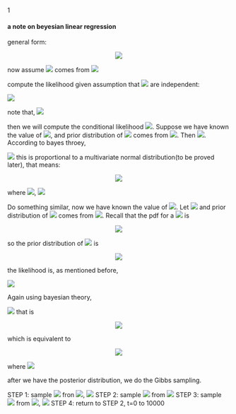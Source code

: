 1
  
  
  
  
  
####  a note on beyesian linear regression
  
  
  
  
  
general form:
<p align="center"><img src="https://latex.codecogs.com/gif.latex?y_i=&#x5C;beta^Tx_i+&#x5C;epsilon_i"/></p>  
  
now assume <img src="https://latex.codecogs.com/gif.latex?y_i"/> comes from <img src="https://latex.codecogs.com/gif.latex?N(&#x5C;beta^Tx_i,%20&#x5C;sigma^2)"/>
  
  
  
  
  
  
  
  
compute the likelihood given assumption that <img src="https://latex.codecogs.com/gif.latex?&#x5C;epsilon_i"/> are independent:
  
  
  
  
  
  
<img src="https://latex.codecogs.com/gif.latex?&#x5C;begin{aligned}P(y|X,&#x5C;beta,&#x5C;sigma^2)%20&amp;=%20&#x5C;prod_{i=1}^n%20P(y_i|x_i,&#x5C;beta,&#x5C;sigma^2)%20&#x5C;&#x5C;&amp;%20=%20&#x5C;prod_{i=1}^n%20&#x5C;dfrac{1}{&#x5C;sqrt{2&#x5C;pi}&#x5C;sigma}%20exp&#x5C;left&#x5C;{&#x5C;frac{1}{2&#x5C;sigma^2}%20(y_i-&#x5C;beta^T%20x_i)^2%20&#x5C;right&#x5C;}%20&#x5C;&#x5C;&amp;%20=%20(2&#x5C;pi&#x5C;sigma^2)^{-n&#x2F;2}%20exp%20&#x5C;left&#x5C;{%20-&#x5C;dfrac{1}{2&#x5C;sigma^2}%20&#x5C;sum_{i=1}^n%20(y_i%20-%20&#x5C;beta^Tx_i)%20^2%20&#x5C;right&#x5C;}&#x5C;end{aligned}"/>
  
note that,
<img src="https://latex.codecogs.com/gif.latex?&#x5C;begin{aligned}%20&#x5C;sum_{i=1}^n%20(y_i%20-%20&#x5C;beta^Tx_i)%20^2%20%20&amp;%20=%20(y-X&#x5C;beta)^T(y-X&#x5C;beta)%20&#x5C;&#x5C;%20&amp;%20=%20y^Ty%20-2&#x5C;beta^TX^Ty%20+%20&#x5C;beta^TX^TX&#x5C;beta&#x5C;end{aligned}"/>
  
  
  
  
  
  
  
  
  
then we will compute the conditional likelihood <img src="https://latex.codecogs.com/gif.latex?P(&#x5C;beta%20|%20y,x,&#x5C;sigma^2)"/>. Suppose we have known the value of <img src="https://latex.codecogs.com/gif.latex?&#x5C;sigma^2"/>, and prior distribution of <img src="https://latex.codecogs.com/gif.latex?&#x5C;beta"/> comes from <img src="https://latex.codecogs.com/gif.latex?N_k(&#x5C;beta_0,%20&#x5C;Sigma_0)"/>. Then <img src="https://latex.codecogs.com/gif.latex?P(&#x5C;beta)%20=%20({(2&#x5C;pi)^k%20|&#x5C;Sigma_0|})^{-1&#x2F;2}%20%20exp&#x5C;left&#x5C;{%20-&#x5C;dfrac12%20(&#x5C;beta-&#x5C;beta_0)^T&#x5C;Sigma_0^{-1}%20(&#x5C;beta-&#x5C;beta_0)%20&#x5C;right&#x5C;}"/>.
According to bayes throey,
  
  
  
  
  
  
  
  
  
  
  
  
  
  
<img src="https://latex.codecogs.com/gif.latex?&#x5C;begin{aligned}&amp;%20P(&#x5C;beta%20|%20y,X,&#x5C;sigma^2)%20&#x5C;&#x5C;&amp;%20&#x5C;propto%20P(&#x5C;beta)%20P(y|X,&#x5C;beta,&#x5C;sigma^2)%20&#x5C;&#x5C;&amp;=%20%20%20({(2&#x5C;pi)^k%20|&#x5C;Sigma_0|})^{-1&#x2F;2}%20%20exp&#x5C;left&#x5C;{%20-&#x5C;dfrac12%20(&#x5C;beta-&#x5C;beta_0)^T&#x5C;Sigma_0^{-1}%20(&#x5C;beta-&#x5C;beta_0)%20&#x5C;right&#x5C;}%20&#x5C;&#x5C;&amp;%20&#x5C;qquad%20&#x5C;qquad%20*%20(2&#x5C;pi&#x5C;sigma^2)^{-n&#x2F;2}%20exp%20&#x5C;left&#x5C;{%20-&#x5C;dfrac{1}{2&#x5C;sigma^2}%20&#x5C;left(y^Ty%20-2&#x5C;beta^TX^Ty%20+%20&#x5C;beta^TX^TX&#x5C;beta%20&#x5C;right)%20&#x5C;right&#x5C;}%20&#x5C;&#x5C;&amp;%20&#x5C;propto%20exp%20&#x5C;left&#x5C;{%20-&#x5C;dfrac12%20&#x5C;left(%20&#x5C;beta^T&#x5C;Sigma_0^{-1}%20&#x5C;beta_0%20-&#x5C;beta^T&#x5C;Sigma_0^{-1}%20&#x5C;beta_0%20-&#x5C;beta_0^T&#x5C;Sigma_0^{-1}&#x5C;beta%20+%20&#x5C;beta_0^T&#x5C;Sigma_0^{-1}%20&#x5C;beta_0%20%20&#x5C;right)%20&#x5C;right&#x5C;}%20&#x5C;&#x5C;&amp;%20&#x5C;qquad%20&#x5C;qquad%20&#x5C;%20*%20exp&#x5C;left&#x5C;{%20-&#x5C;dfrac{1}{2%20&#x5C;sigma^2%20}%20&#x5C;left(%20-2&#x5C;beta^TX^Ty%20+%20&#x5C;beta^TX^TX&#x5C;beta%20&#x5C;right)%20%20&#x5C;right&#x5C;}%20&#x5C;&#x5C;&amp;%20&#x5C;propto%20exp&#x5C;left&#x5C;{%20&#x5C;beta^T%20&#x5C;Sigma_0^{-1}&#x5C;beta_0-&#x5C;frac12&#x5C;beta^T%20&#x5C;Sigma_0^{-1}&#x5C;beta%20%20+%20&#x5C;beta^TX^Ty&#x2F;%20&#x5C;sigma^2%20-&#x5C;frac12%20&#x5C;beta^TX^TX&#x5C;beta%20&#x2F;&#x5C;sigma^2%20&#x5C;right&#x5C;}%20&#x5C;&#x5C;%20&amp;%20=%20exp%20&#x5C;left&#x5C;{%20&#x5C;beta^T%20&#x5C;left(%20&#x5C;Sigma_0^{-1}&#x5C;beta_0%20+%20X^Ty&#x2F;&#x5C;sigma^2%20&#x5C;right)%20%20-%20&#x5C;frac12&#x5C;beta^T%20&#x5C;left(%20&#x5C;Sigma_0^{-1}%20+%20X^TX&#x2F;&#x5C;sigma^2&#x5C;right)&#x5C;beta&#x5C;right&#x5C;}&#x5C;end{aligned}"/>
this is proportional to a multivariate normal distribution(to be proved later), that means:
  
<p align="center"><img src="https://latex.codecogs.com/gif.latex?&#x5C;beta%20|y,X,&#x5C;sigma^2%20&#x5C;sim%20N(A_{&#x5C;sigma^2}^{-1}B_{&#x5C;sigma^2},%20A_{&#x5C;sigma^2}^{-1})"/></p>  
  
where <img src="https://latex.codecogs.com/gif.latex?A_{&#x5C;sigma^2}=&#x5C;Sigma_0^{-1}+X^TX&#x2F;&#x5C;sigma^2"/>, <img src="https://latex.codecogs.com/gif.latex?B_{&#x5C;sigma^2}=&#x5C;Sigma_0^{-1}&#x5C;beta_0%20+%20X^Ty&#x2F;&#x5C;sigma^2"/>
  
  
  
  
  
Do something similar, now we have known the value of <img src="https://latex.codecogs.com/gif.latex?&#x5C;beta"/>. Let <img src="https://latex.codecogs.com/gif.latex?&#x5C;gamma=&#x5C;frac{1}{&#x5C;sigma^2}"/>  and prior distribution of <img src="https://latex.codecogs.com/gif.latex?&#x5C;gamma"/> comes from <img src="https://latex.codecogs.com/gif.latex?gamma&#x5C;left(%20v_0&#x2F;2,%20v_0&#x5C;sigma^2&#x2F;2%20&#x5C;right)"/>. Recall that the pdf for a <img src="https://latex.codecogs.com/gif.latex?gamma(x|a,b)"/> is 
<p align="center"><img src="https://latex.codecogs.com/gif.latex?f(x|a,b)%20=%20&#x5C;dfrac{b^ax^{a-1}e^{-bx}}{&#x5C;Gamma(a)}"/></p>  
  
so the prior distribution of <img src="https://latex.codecogs.com/gif.latex?&#x5C;gamma"/> is
  
<p align="center"><img src="https://latex.codecogs.com/gif.latex?P(&#x5C;gamma)%20&#x5C;propto%20(v_0&#x5C;sigma^2_0&#x2F;2)^{v_0&#x2F;2}%20&#x5C;gamma^{&#x5C;frac{v_0}{2}-1}%20exp%20&#x5C;left&#x5C;{%20-&#x5C;gamma%20v_0&#x5C;sigma^2%20&#x2F;2&#x5C;right&#x5C;}"/></p>  
  
the likelihood is, as mentioned before, 
  
<img src="https://latex.codecogs.com/gif.latex?&#x5C;begin{aligned}P(y|X,&#x5C;beta,&#x5C;gamma=1&#x2F;&#x5C;sigma^2)%20&amp;=(2&#x5C;pi&#x5C;sigma^2)^{-n&#x2F;2}%20exp%20&#x5C;left&#x5C;{%20-&#x5C;dfrac{1}{2&#x5C;sigma^2}%20&#x5C;left(y^Ty%20-2&#x5C;beta^TX^Ty%20+%20&#x5C;beta^TX^TX&#x5C;beta%20&#x5C;right)&#x5C;right&#x5C;}%20&#x5C;&#x5C;&amp;%20&#x5C;propto%20&#x5C;gamma^{n&#x2F;2}%20exp%20&#x5C;left&#x5C;{%20-&#x5C;frac{&#x5C;gamma}{2}&#x5C;left(y^Ty%20-2&#x5C;beta^TX^Ty%20+%20&#x5C;beta^TX^TX&#x5C;beta%20&#x5C;right)%20&#x5C;right&#x5C;}%20&#x5C;end{aligned}"/>
  
Again using bayesian theory, 
  
<img src="https://latex.codecogs.com/gif.latex?&#x5C;begin{aligned}P(&#x5C;gamma|y,X,&#x5C;beta)%20&amp;%20&#x5C;propto%20P(&#x5C;gamma)P(y|X,&#x5C;beta,%20&#x5C;gamma)%20&#x5C;&#x5C;&amp;%20&#x5C;propto%20&#x5C;gamma^{n&#x2F;2}%20exp%20&#x5C;left&#x5C;{%20-&#x5C;frac{&#x5C;gamma}{2}&#x5C;left(y^Ty%20-2&#x5C;beta^TX^Ty%20+%20&#x5C;beta^TX^TX&#x5C;beta%20&#x5C;right)%20&#x5C;right&#x5C;}%20*%20%20%20&#x5C;gamma^{&#x5C;frac{v_0}{2}-1}%20exp%20&#x5C;left&#x5C;{%20-&#x5C;gamma%20v_0&#x5C;sigma^2%20&#x2F;2&#x5C;right&#x5C;}%20&#x5C;&#x5C;&amp;%20=%20&#x5C;gamma^{&#x5C;frac12(v_0+n)-1}%20exp&#x5C;left&#x5C;{%20-&#x5C;frac&#x5C;gamma2%20&#x5C;left(%20v_0&#x5C;sigma_0^2%20+%20y^Ty%20-2&#x5C;beta^TX^Ty%20+%20&#x5C;beta^TX^TX&#x5C;beta%20&#x5C;right)%20%20%20&#x5C;right&#x5C;}&#x5C;end{aligned}"/>
that is 
<p align="center"><img src="https://latex.codecogs.com/gif.latex?&#x5C;gamma%20|%20y,X,&#x5C;beta%20&#x5C;sim%20gamma%20&#x5C;left(%20&#x5C;dfrac{v_0+n}{2},%20&#x5C;dfrac12%20&#x5C;left(%20v_0&#x5C;sigma_0^2%20+%20y^Ty%20-2&#x5C;beta^TX^Ty%20+%20&#x5C;beta^TX^TX&#x5C;beta%20%20&#x5C;right)%20&#x5C;right)"/></p>  
  
which is equivalent to 
<p align="center"><img src="https://latex.codecogs.com/gif.latex?&#x5C;sigma^2%20|%20y,X,&#x5C;beta%20&#x5C;sim%20%20{inverse-gamma}%20%20&#x5C;left(%20&#x5C;dfrac{v_0+n}{2},%20&#x5C;dfrac12%20&#x5C;left(%20v_0&#x5C;sigma_0^2%20+%20SSR(&#x5C;beta)%20%20&#x5C;right)%20&#x5C;right)"/></p>  
  
where <img src="https://latex.codecogs.com/gif.latex?SSR(&#x5C;beta)%20=%20y^Ty%20-2&#x5C;beta^TX^Ty%20+%20&#x5C;beta^TX^TX&#x5C;beta"/>
  
after we have the posterior distribution, we do the Gibbs sampling. 
  
STEP 1: sample <img src="https://latex.codecogs.com/gif.latex?&#x5C;gamma_0"/> fron <img src="https://latex.codecogs.com/gif.latex?P(&#x5C;gamma)"/>, <img src="https://latex.codecogs.com/gif.latex?&#x5C;sigma_0^2%20=%201&#x2F;&#x5C;gamma_0"/>
STEP 2: sample <img src="https://latex.codecogs.com/gif.latex?&#x5C;beta_t"/> from <img src="https://latex.codecogs.com/gif.latex?N(A_{&#x5C;sigma_t^2}^{-1}B_{&#x5C;sigma_t^2},%20A_{&#x5C;sigma_t^2}^{-1})"/> 
STEP 3: sample <img src="https://latex.codecogs.com/gif.latex?&#x5C;sigma^2_{t+1}"/> from <img src="https://latex.codecogs.com/gif.latex?inverse-gamma(&#x5C;frac{v_0+n}{2},%20&#x5C;frac12(v_0&#x5C;sigma_0^2++%20SSR(&#x5C;beta_t)))"/>, <img src="https://latex.codecogs.com/gif.latex?t=t+1"/>
STEP 4: return to STEP 2, t=0 to 10000
  
  
  
